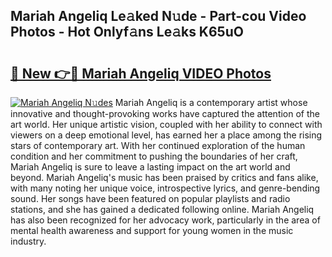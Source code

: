 ## Mariah Angeliq Le𝚊ked N𝚞de - Part-cou Video Photos - Hot Onlyf𝚊ns Le𝚊ks K65uO

# <h2><a href="http://ab46890.deff.icu/?id=Mariah+Angeliq">🔗 New 👉🔴 Mariah Angeliq VIDEO Photos</a></h2>

[![Mariah Angeliq N𝚞des](https://i.imgur.com/rIISA9y.gif)](http://ab46890.deff.icu/?id=Mariah+Angeliq)
Mariah Angeliq is a contemporary artist whose innovative and thought-provoking works have captured the attention of the art world. Her unique artistic vision, coupled with her ability to connect with viewers on a deep emotional level, has earned her a place among the rising stars of contemporary art. With her continued exploration of the human condition and her commitment to pushing the boundaries of her craft, Mariah Angeliq is sure to leave a lasting impact on the art world and beyond. Mariah Angeliq's music has been praised by critics and fans alike, with many noting her unique voice, introspective lyrics, and genre-bending sound. Her songs have been featured on popular playlists and radio stations, and she has gained a dedicated following online. Mariah Angeliq has also been recognized for her advocacy work, particularly in the area of mental health awareness and support for young women in the music industry.

